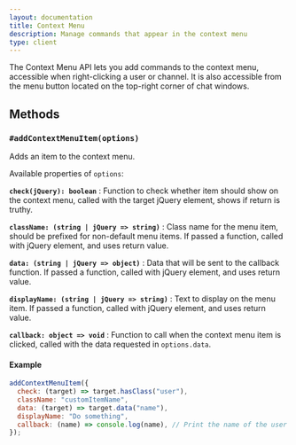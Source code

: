 ```yaml
---
layout: documentation
title: Context Menu
description: Manage commands that appear in the context menu
type: client
---
```


The Context Menu API lets you add commands to the context menu, accessible when right-clicking a user or channel. It is also accessible from the menu button located on the top-right corner of chat windows.

## Methods

### `#addContextMenuItem(options)`

Adds an item to the context menu.

Available properties of `options`:

**`check(jQuery): boolean`**
: Function to check whether item should show on the context menu, called with the target jQuery element, shows if return is truthy.

**`className: (string | jQuery => string)`**
: Class name for the menu item, should be prefixed for non-default menu items. If passed a function, called with jQuery element, and uses return value.

**`data: (string | jQuery => object)`**
: Data that will be sent to the callback function. If passed a function, called with jQuery element, and uses return value.

**`displayName: (string | jQuery => string)`**
: Text to display on the menu item. If passed a function, called with jQuery element, and uses return value.

**`callback: object => void`**
: Function to call when the context menu item is clicked, called with the data requested in `options.data`.

#### Example

```js
addContextMenuItem({
  check: (target) => target.hasClass("user"),
  className: "customItemName",
  data: (target) => target.data("name"),
  displayName: "Do something",
  callback: (name) => console.log(name), // Print the name of the user to console
});
```
